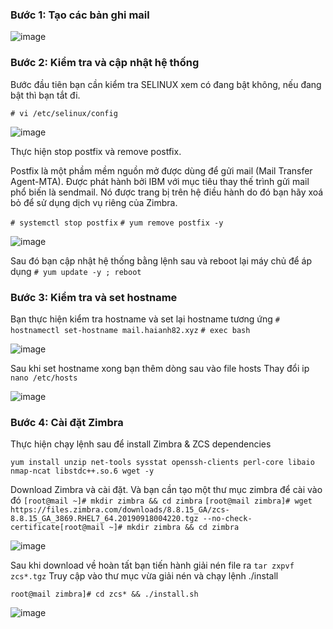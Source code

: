 ### Bước 1: Tạo các bản ghi mail

![image](https://user-images.githubusercontent.com/101684058/164128643-5f1b2282-987c-4416-b762-3da147176fa9.png)

### Bước 2:  Kiểm tra và cập nhật hệ thống
Bước đầu tiên bạn cần kiểm tra SELINUX xem có đang bật không, nếu đang bật thì bạn tắt đi.

`# vi /etc/selinux/config`

![image](https://user-images.githubusercontent.com/101684058/163749135-6228c124-54c1-4fb1-b7c4-17f920e0ff3f.png)

Thực hiện stop postfix và remove postfix.

Postfix là một phầm mềm nguồn mở được dùng để gửi mail (Mail Transfer Agent-MTA). Được phát hành bởi IBM với mục tiêu thay thế trình gửi mail phổ biến là sendmail. Nó được trang bị trên hệ điều hành do đó bạn hãy xoá bỏ để sử dụng dịch vụ riêng của Zimbra.

`# systemctl stop postfix`
`# yum remove postfix -y`

![image](https://user-images.githubusercontent.com/101684058/163752686-9d1f68a0-0447-437d-8810-0c56b70a74e7.png)

Sau đó bạn cập nhật hệ thống bằng lệnh sau và reboot lại máy chủ để áp dụng
`# yum update -y ; reboot`
### Bước 3: Kiểm tra và set hostname
Bạn thực hiện kiểm tra hostname và set lại hostname tương ứng
`# hostnamectl set-hostname mail.haianh82.xyz`
`# exec bash`

![image](https://user-images.githubusercontent.com/101684058/163755163-88f1ecb0-9f74-4450-a260-6b9b2b1a53c6.png)

Sau khi set hostname xong bạn thêm dòng sau vào file hosts
Thay đổi ip
`nano /etc/hosts`

![image](https://user-images.githubusercontent.com/101684058/163755375-410e2114-291e-4ee9-b62f-10d58aedc9dc.png)

### Bước 4: Cài đặt Zimbra
Thực hiện chạy lệnh sau để install Zimbra & ZCS dependencies

`yum install unzip net-tools sysstat openssh-clients perl-core libaio nmap-ncat libstdc++.so.6 wget -y`

Download Zimbra và cài đặt. Và bạn cần tạo một thư mục zimbra để cài vào đó
`[root@mail ~]# mkdir zimbra && cd zimbra`
`[root@mail zimbra]# wget https://files.zimbra.com/downloads/8.8.15_GA/zcs-8.8.15_GA_3869.RHEL7_64.20190918004220.tgz --no-check-certificate[root@mail ~]# mkdir zimbra && cd zimbra`

![image](https://user-images.githubusercontent.com/101684058/163755785-1b086f4b-4852-44e7-b75c-8dddc3e22f3b.png)

Sau khi download về hoàn tất bạn tiến hành giải nén file ra
`tar zxpvf zcs*.tgz`
Truy cập vào thư mục vừa giải nén và chạy lệnh ./install

`root@mail zimbra]# cd zcs* && ./install.sh`


![image](https://user-images.githubusercontent.com/101684058/163981870-960bd8b5-ed2c-4ec2-a670-7761fa26b6bc.png)

